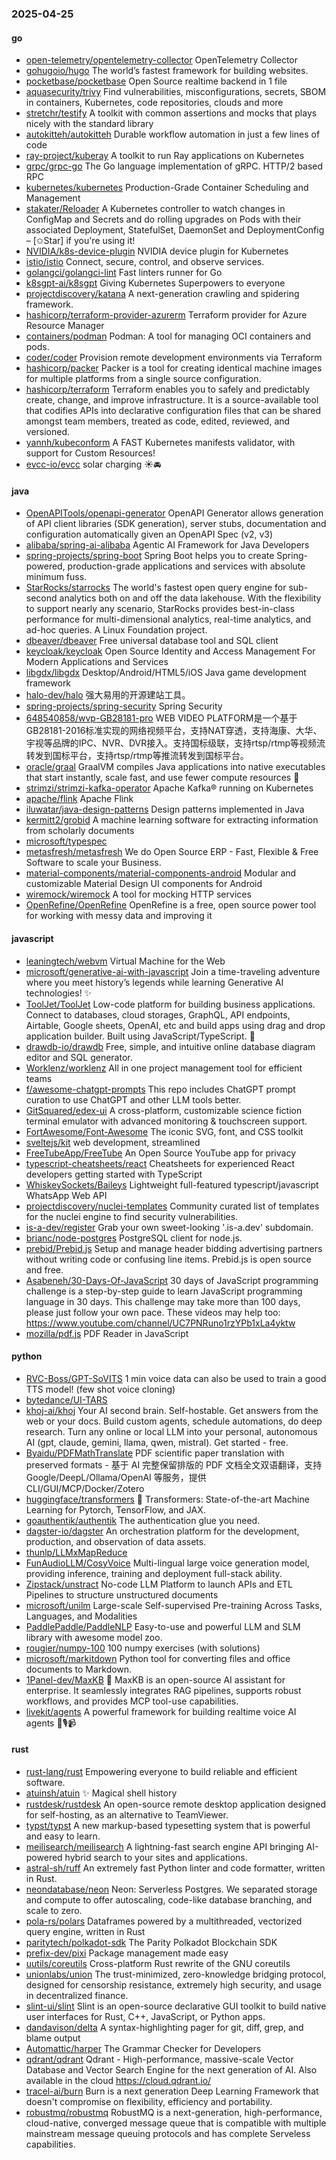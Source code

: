 ### 2025-04-25

#### go
* [open-telemetry/opentelemetry-collector](https://github.com/open-telemetry/opentelemetry-collector) OpenTelemetry Collector
* [gohugoio/hugo](https://github.com/gohugoio/hugo) The world’s fastest framework for building websites.
* [pocketbase/pocketbase](https://github.com/pocketbase/pocketbase) Open Source realtime backend in 1 file
* [aquasecurity/trivy](https://github.com/aquasecurity/trivy) Find vulnerabilities, misconfigurations, secrets, SBOM in containers, Kubernetes, code repositories, clouds and more
* [stretchr/testify](https://github.com/stretchr/testify) A toolkit with common assertions and mocks that plays nicely with the standard library
* [autokitteh/autokitteh](https://github.com/autokitteh/autokitteh) Durable workflow automation in just a few lines of code
* [ray-project/kuberay](https://github.com/ray-project/kuberay) A toolkit to run Ray applications on Kubernetes
* [grpc/grpc-go](https://github.com/grpc/grpc-go) The Go language implementation of gRPC. HTTP/2 based RPC
* [kubernetes/kubernetes](https://github.com/kubernetes/kubernetes) Production-Grade Container Scheduling and Management
* [stakater/Reloader](https://github.com/stakater/Reloader) A Kubernetes controller to watch changes in ConfigMap and Secrets and do rolling upgrades on Pods with their associated Deployment, StatefulSet, DaemonSet and DeploymentConfig – [✩Star] if you're using it!
* [NVIDIA/k8s-device-plugin](https://github.com/NVIDIA/k8s-device-plugin) NVIDIA device plugin for Kubernetes
* [istio/istio](https://github.com/istio/istio) Connect, secure, control, and observe services.
* [golangci/golangci-lint](https://github.com/golangci/golangci-lint) Fast linters runner for Go
* [k8sgpt-ai/k8sgpt](https://github.com/k8sgpt-ai/k8sgpt) Giving Kubernetes Superpowers to everyone
* [projectdiscovery/katana](https://github.com/projectdiscovery/katana) A next-generation crawling and spidering framework.
* [hashicorp/terraform-provider-azurerm](https://github.com/hashicorp/terraform-provider-azurerm) Terraform provider for Azure Resource Manager
* [containers/podman](https://github.com/containers/podman) Podman: A tool for managing OCI containers and pods.
* [coder/coder](https://github.com/coder/coder) Provision remote development environments via Terraform
* [hashicorp/packer](https://github.com/hashicorp/packer) Packer is a tool for creating identical machine images for multiple platforms from a single source configuration.
* [hashicorp/terraform](https://github.com/hashicorp/terraform) Terraform enables you to safely and predictably create, change, and improve infrastructure. It is a source-available tool that codifies APIs into declarative configuration files that can be shared amongst team members, treated as code, edited, reviewed, and versioned.
* [yannh/kubeconform](https://github.com/yannh/kubeconform) A FAST Kubernetes manifests validator, with support for Custom Resources!
* [evcc-io/evcc](https://github.com/evcc-io/evcc) solar charging ☀️🚘

#### java
* [OpenAPITools/openapi-generator](https://github.com/OpenAPITools/openapi-generator) OpenAPI Generator allows generation of API client libraries (SDK generation), server stubs, documentation and configuration automatically given an OpenAPI Spec (v2, v3)
* [alibaba/spring-ai-alibaba](https://github.com/alibaba/spring-ai-alibaba) Agentic AI Framework for Java Developers
* [spring-projects/spring-boot](https://github.com/spring-projects/spring-boot) Spring Boot helps you to create Spring-powered, production-grade applications and services with absolute minimum fuss.
* [StarRocks/starrocks](https://github.com/StarRocks/starrocks) The world's fastest open query engine for sub-second analytics both on and off the data lakehouse. With the flexibility to support nearly any scenario, StarRocks provides best-in-class performance for multi-dimensional analytics, real-time analytics, and ad-hoc queries. A Linux Foundation project.
* [dbeaver/dbeaver](https://github.com/dbeaver/dbeaver) Free universal database tool and SQL client
* [keycloak/keycloak](https://github.com/keycloak/keycloak) Open Source Identity and Access Management For Modern Applications and Services
* [libgdx/libgdx](https://github.com/libgdx/libgdx) Desktop/Android/HTML5/iOS Java game development framework
* [halo-dev/halo](https://github.com/halo-dev/halo) 强大易用的开源建站工具。
* [spring-projects/spring-security](https://github.com/spring-projects/spring-security) Spring Security
* [648540858/wvp-GB28181-pro](https://github.com/648540858/wvp-GB28181-pro) WEB VIDEO PLATFORM是一个基于GB28181-2016标准实现的网络视频平台，支持NAT穿透，支持海康、大华、宇视等品牌的IPC、NVR、DVR接入。支持国标级联，支持rtsp/rtmp等视频流转发到国标平台，支持rtsp/rtmp等推流转发到国标平台。
* [oracle/graal](https://github.com/oracle/graal) GraalVM compiles Java applications into native executables that start instantly, scale fast, and use fewer compute resources 🚀
* [strimzi/strimzi-kafka-operator](https://github.com/strimzi/strimzi-kafka-operator) Apache Kafka® running on Kubernetes
* [apache/flink](https://github.com/apache/flink) Apache Flink
* [iluwatar/java-design-patterns](https://github.com/iluwatar/java-design-patterns) Design patterns implemented in Java
* [kermitt2/grobid](https://github.com/kermitt2/grobid) A machine learning software for extracting information from scholarly documents
* [microsoft/typespec](https://github.com/microsoft/typespec)
* [metasfresh/metasfresh](https://github.com/metasfresh/metasfresh) We do Open Source ERP - Fast, Flexible & Free Software to scale your Business.
* [material-components/material-components-android](https://github.com/material-components/material-components-android) Modular and customizable Material Design UI components for Android
* [wiremock/wiremock](https://github.com/wiremock/wiremock) A tool for mocking HTTP services
* [OpenRefine/OpenRefine](https://github.com/OpenRefine/OpenRefine) OpenRefine is a free, open source power tool for working with messy data and improving it

#### javascript
* [leaningtech/webvm](https://github.com/leaningtech/webvm) Virtual Machine for the Web
* [microsoft/generative-ai-with-javascript](https://github.com/microsoft/generative-ai-with-javascript) Join a time-traveling adventure where you meet history’s legends while learning Generative AI technologies! ✨
* [ToolJet/ToolJet](https://github.com/ToolJet/ToolJet) Low-code platform for building business applications. Connect to databases, cloud storages, GraphQL, API endpoints, Airtable, Google sheets, OpenAI, etc and build apps using drag and drop application builder. Built using JavaScript/TypeScript. 🚀
* [drawdb-io/drawdb](https://github.com/drawdb-io/drawdb) Free, simple, and intuitive online database diagram editor and SQL generator.
* [Worklenz/worklenz](https://github.com/Worklenz/worklenz) All in one project management tool for efficient teams
* [f/awesome-chatgpt-prompts](https://github.com/f/awesome-chatgpt-prompts) This repo includes ChatGPT prompt curation to use ChatGPT and other LLM tools better.
* [GitSquared/edex-ui](https://github.com/GitSquared/edex-ui) A cross-platform, customizable science fiction terminal emulator with advanced monitoring & touchscreen support.
* [FortAwesome/Font-Awesome](https://github.com/FortAwesome/Font-Awesome) The iconic SVG, font, and CSS toolkit
* [sveltejs/kit](https://github.com/sveltejs/kit) web development, streamlined
* [FreeTubeApp/FreeTube](https://github.com/FreeTubeApp/FreeTube) An Open Source YouTube app for privacy
* [typescript-cheatsheets/react](https://github.com/typescript-cheatsheets/react) Cheatsheets for experienced React developers getting started with TypeScript
* [WhiskeySockets/Baileys](https://github.com/WhiskeySockets/Baileys) Lightweight full-featured typescript/javascript WhatsApp Web API
* [projectdiscovery/nuclei-templates](https://github.com/projectdiscovery/nuclei-templates) Community curated list of templates for the nuclei engine to find security vulnerabilities.
* [is-a-dev/register](https://github.com/is-a-dev/register) Grab your own sweet-looking '.is-a.dev' subdomain.
* [brianc/node-postgres](https://github.com/brianc/node-postgres) PostgreSQL client for node.js.
* [prebid/Prebid.js](https://github.com/prebid/Prebid.js) Setup and manage header bidding advertising partners without writing code or confusing line items. Prebid.js is open source and free.
* [Asabeneh/30-Days-Of-JavaScript](https://github.com/Asabeneh/30-Days-Of-JavaScript) 30 days of JavaScript programming challenge is a step-by-step guide to learn JavaScript programming language in 30 days. This challenge may take more than 100 days, please just follow your own pace. These videos may help too: https://www.youtube.com/channel/UC7PNRuno1rzYPb1xLa4yktw
* [mozilla/pdf.js](https://github.com/mozilla/pdf.js) PDF Reader in JavaScript

#### python
* [RVC-Boss/GPT-SoVITS](https://github.com/RVC-Boss/GPT-SoVITS) 1 min voice data can also be used to train a good TTS model! (few shot voice cloning)
* [bytedance/UI-TARS](https://github.com/bytedance/UI-TARS)
* [khoj-ai/khoj](https://github.com/khoj-ai/khoj) Your AI second brain. Self-hostable. Get answers from the web or your docs. Build custom agents, schedule automations, do deep research. Turn any online or local LLM into your personal, autonomous AI (gpt, claude, gemini, llama, qwen, mistral). Get started - free.
* [Byaidu/PDFMathTranslate](https://github.com/Byaidu/PDFMathTranslate) PDF scientific paper translation with preserved formats - 基于 AI 完整保留排版的 PDF 文档全文双语翻译，支持 Google/DeepL/Ollama/OpenAI 等服务，提供 CLI/GUI/MCP/Docker/Zotero
* [huggingface/transformers](https://github.com/huggingface/transformers) 🤗 Transformers: State-of-the-art Machine Learning for Pytorch, TensorFlow, and JAX.
* [goauthentik/authentik](https://github.com/goauthentik/authentik) The authentication glue you need.
* [dagster-io/dagster](https://github.com/dagster-io/dagster) An orchestration platform for the development, production, and observation of data assets.
* [thunlp/LLMxMapReduce](https://github.com/thunlp/LLMxMapReduce)
* [FunAudioLLM/CosyVoice](https://github.com/FunAudioLLM/CosyVoice) Multi-lingual large voice generation model, providing inference, training and deployment full-stack ability.
* [Zipstack/unstract](https://github.com/Zipstack/unstract) No-code LLM Platform to launch APIs and ETL Pipelines to structure unstructured documents
* [microsoft/unilm](https://github.com/microsoft/unilm) Large-scale Self-supervised Pre-training Across Tasks, Languages, and Modalities
* [PaddlePaddle/PaddleNLP](https://github.com/PaddlePaddle/PaddleNLP) Easy-to-use and powerful LLM and SLM library with awesome model zoo.
* [rougier/numpy-100](https://github.com/rougier/numpy-100) 100 numpy exercises (with solutions)
* [microsoft/markitdown](https://github.com/microsoft/markitdown) Python tool for converting files and office documents to Markdown.
* [1Panel-dev/MaxKB](https://github.com/1Panel-dev/MaxKB) 💬 MaxKB is an open-source AI assistant for enterprise. It seamlessly integrates RAG pipelines, supports robust workflows, and provides MCP tool-use capabilities.
* [livekit/agents](https://github.com/livekit/agents) A powerful framework for building realtime voice AI agents 🤖🎙️📹

#### rust
* [rust-lang/rust](https://github.com/rust-lang/rust) Empowering everyone to build reliable and efficient software.
* [atuinsh/atuin](https://github.com/atuinsh/atuin) ✨ Magical shell history
* [rustdesk/rustdesk](https://github.com/rustdesk/rustdesk) An open-source remote desktop application designed for self-hosting, as an alternative to TeamViewer.
* [typst/typst](https://github.com/typst/typst) A new markup-based typesetting system that is powerful and easy to learn.
* [meilisearch/meilisearch](https://github.com/meilisearch/meilisearch) A lightning-fast search engine API bringing AI-powered hybrid search to your sites and applications.
* [astral-sh/ruff](https://github.com/astral-sh/ruff) An extremely fast Python linter and code formatter, written in Rust.
* [neondatabase/neon](https://github.com/neondatabase/neon) Neon: Serverless Postgres. We separated storage and compute to offer autoscaling, code-like database branching, and scale to zero.
* [pola-rs/polars](https://github.com/pola-rs/polars) Dataframes powered by a multithreaded, vectorized query engine, written in Rust
* [paritytech/polkadot-sdk](https://github.com/paritytech/polkadot-sdk) The Parity Polkadot Blockchain SDK
* [prefix-dev/pixi](https://github.com/prefix-dev/pixi) Package management made easy
* [uutils/coreutils](https://github.com/uutils/coreutils) Cross-platform Rust rewrite of the GNU coreutils
* [unionlabs/union](https://github.com/unionlabs/union) The trust-minimized, zero-knowledge bridging protocol, designed for censorship resistance, extremely high security, and usage in decentralized finance.
* [slint-ui/slint](https://github.com/slint-ui/slint) Slint is an open-source declarative GUI toolkit to build native user interfaces for Rust, C++, JavaScript, or Python apps.
* [dandavison/delta](https://github.com/dandavison/delta) A syntax-highlighting pager for git, diff, grep, and blame output
* [Automattic/harper](https://github.com/Automattic/harper) The Grammar Checker for Developers
* [qdrant/qdrant](https://github.com/qdrant/qdrant) Qdrant - High-performance, massive-scale Vector Database and Vector Search Engine for the next generation of AI. Also available in the cloud https://cloud.qdrant.io/
* [tracel-ai/burn](https://github.com/tracel-ai/burn) Burn is a next generation Deep Learning Framework that doesn't compromise on flexibility, efficiency and portability.
* [robustmq/robustmq](https://github.com/robustmq/robustmq) RobustMQ is a next-generation, high-performance, cloud-native, converged message queue that is compatible with multiple mainstream message queuing protocols and has complete Serveless capabilities.
